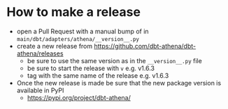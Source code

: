# How to make a release

* open a Pull Request with a manual bump of in `main/dbt/adapters/athena/__version__.py`
* create a new release from <https://github.com/dbt-athena/dbt-athena/releases>
  * be sure to use the same version as in the `__version__.py` file
  * be sure to start the release with `v` e.g. v1.6.3
  * tag with the same name of the release e.g. v1.6.3
* Once the new release is made be sure that the new package version is available in PyPI
  * <https://pypi.org/project/dbt-athena/>
